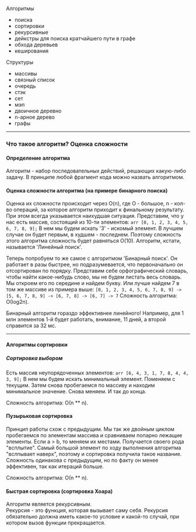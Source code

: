 Алгоритмы
* поиска
* сортировки
* рекурсивные
* дейкстры для поиска кратчайшего пути в графе
* обхода деревьев
* кеширования

Структуры
* массивы
* связный список
* очередь
* стэк
* сет
* мэп
* двоичное деревно 
* n-арное дерево
* графы

***

### Что такое алгоритм? Оценка сложности 

#### Определение алгоритма
Алгоритм - набор последовательных действий, решающих какую-либо задачу. В принципе любой фрагмент кода можно назвать алгоритмом. 

#### Оценка сложности алгоритма (на примере бинарного поиска)
Оценка их сложности происходит через  O(n), где O - большое, n - кол-во операций, за которое алгоритм приходит к финальному результату. При этом всегда указывается наихудшая ситуация. 
Представим, что у нас есть массив, состоящий из 10-ти элементов: 
`arr [0, 1, 2, 3, 4, 5, 6, 7, 8, 9];`
В нем мы будем искать '3' - искомый элемент. В лучшем случае он будет первым, в худшем - последнем. Поэтому сложность этого алгоритма сложность будет равняться O(10). Алгоритм, кстати, называется 'Линейный поиск'.

Теперь попробуем то же самое с алгоритмом 'Бинарный поиск'. Он работает в разы быстрее, но подразумевается, что первоначально он отсортирован по порядку. 
Представим себе орфографический словарь, чтобы найти какое-нибудь слово, мы не будем листать весь словарь. Мы откроем его по середине и найдем букву. Или лучше найдем 7 в том же массиве из примера выше: 
`[0, 1, 2, 3, 4, 5, 6, 7, 8, 9] -> [5, 6, 7, 8, 9] -> [6, 7, 8] -> [6, 7] -> 7`
Cложность алгоритма: О(log2n).

Бинарный алгоритм гораздо эффективнее линейного! Например, для 1 млн элементов 1-й будет работать, внимание, 11 дней, а второй справится за 32 мс. 

***

#### Алгоритмы сортировки 
##### Сортировка выбором

Есть массив неупорядоченных элементов:
`arr [6, 4, 3, 1, 7, 8, 4, 4, 3, 9];`
В нем мы будем искать минимальный элемент. Поменяем с текущим. Затем снова пробегаемся по массиву и находим минимальное значение. Снова меняем. И так до конца.

Cложность алгоритма: О(n ** n).

#### Пузырьковая сортировка

Принцип работы схож с предыдущим. Мы так же двойным циклом пробегаемся по элементам массива и сравниваем попарно лежащие элементы. Если a > b, то меняем их местами. Получается своего рода "всплытие". Самый большой элемент по ходу выполнения алгоритма "вслпывает наверх", поэтому и сортировка получила такое название. Сложность одинакова с предыдущим, но по факту он менее эффективен, так как итераций больше. 

Cложность алгоритма: О(n ** n).

#### Быстрая сортировка (сортировка Хоара)

Алгоритм является рекурсивным.  
Рекурсия - это функция, которая вызывает саму себя. Рекурсия обязательно должна иметь какое-то условие и какой-то случай, при котором вызов функции прекращается.  
